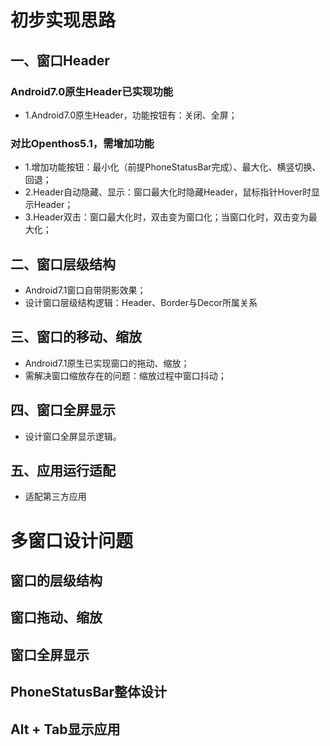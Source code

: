 # 初步实现思路

## 一、窗口Header

### Android7.0原生Header已实现功能
  - 1.Android7.0原生Header，功能按钮有：关闭、全屏；
### 对比Openthos5.1，需增加功能
  - 1.增加功能按钮：最小化（前提PhoneStatusBar完成）、最大化、横竖切换、回退；
  - 2.Header自动隐藏、显示：窗口最大化时隐藏Header，鼠标指针Hover时显示Header；
  - 3.Header双击：窗口最大化时，双击变为窗口化；当窗口化时，双击变为最大化；

## 二、窗口层级结构
  - Android7.1窗口自带阴影效果；
  - 设计窗口层级结构逻辑：Header、Border与Decor所属关系

## 三、窗口的移动、缩放
  - Android7.1原生已实现窗口的拖动、缩放；
  - 需解决窗口缩放存在的问题：缩放过程中窗口抖动；

## 四、窗口全屏显示
  - 设计窗口全屏显示逻辑。

## 五、应用运行适配
  - 适配第三方应用

# 多窗口设计问题

## 窗口的层级结构

## 窗口拖动、缩放

## 窗口全屏显示

## PhoneStatusBar整体设计

## Alt + Tab显示应用
